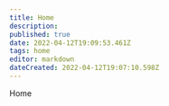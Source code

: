 ```yaml
---
title: Home
description: 
published: true
date: 2022-04-12T19:09:53.461Z
tags: home
editor: markdown
dateCreated: 2022-04-12T19:07:10.598Z
---
```


Home